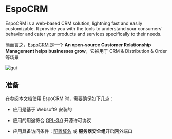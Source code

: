 # EspoCRM 

EspoCRM is a web-based CRM solution, lightning fast and easily customizable. It provide you with the tools to understand your consumers’ behavior and cater your products and services specifically to their needs.

简而言之，[EspoCRM ](https://www.espocrm.com/) 是一个 **An open-source Customer Relationship Management helps businesses grow**，它被用于 CRM & Distribution & Order  等场景


![gui](http://libs.websoft9.com/Websoft9/DocsPicture/en/espocrm/espocrm-gui-websoft9.jpg)


## 准备

在参阅本文档使用 EspoCRM  时，需要确保如下几点：

- 应用是基于 Websoft9 安装的

- 应用的用途符合 [GPL-3.0](https://opensource.org/licenses/GPL-3.0) 开源许可协议

- 应用具备访问条件：[配置域名](./guide/appsetdomain) 或 **服务器安全组**开启网外端口
